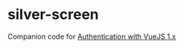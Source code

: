 # silver-screen
Companion code for [Authentication with VueJS 1.x](http://blog.vijayrangan.com/2016/08/authentication-with-vuejs-1-x/)

